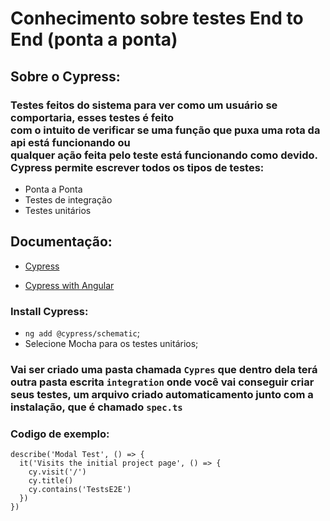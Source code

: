 # Conhecimento sobre testes End to End (ponta a ponta)


## Sobre o Cypress:
### Testes feitos do sistema para ver como um usuário se comportaria, esses testes é feito <br> com o intuito de verificar se uma função que puxa uma rota da api está funcionando ou <br> qualquer ação feita  pelo teste está funcionando como devido.<br> Cypress permite escrever todos os tipos de testes:

- Ponta a Ponta
- Testes de integração
- Testes unitários

## Documentação:

- [Cypress](https://docs.cypress.io/guides/overview/why-cypress?utm_medium=Nav&utm_campaign=Docs&utm_source=Test+Runner)

- [Cypress with Angular](https://testing-angular.com/end-to-end-testing/)

### Install Cypress: 
- `ng add @cypress/schematic`;
- Selecione Mocha para os testes unitários;


### Vai ser criado uma pasta chamada `Cypres` que dentro dela terá outra pasta escrita `integration` onde você vai conseguir criar seus testes, um arquivo criado automaticamento junto com a instalação, que é chamado `spec.ts`

### Codigo de exemplo: <br>
 
```
describe('Modal Test', () => {
  it('Visits the initial project page', () => {
    cy.visit('/')
    cy.title()
    cy.contains('TestsE2E')
  })
})
```
